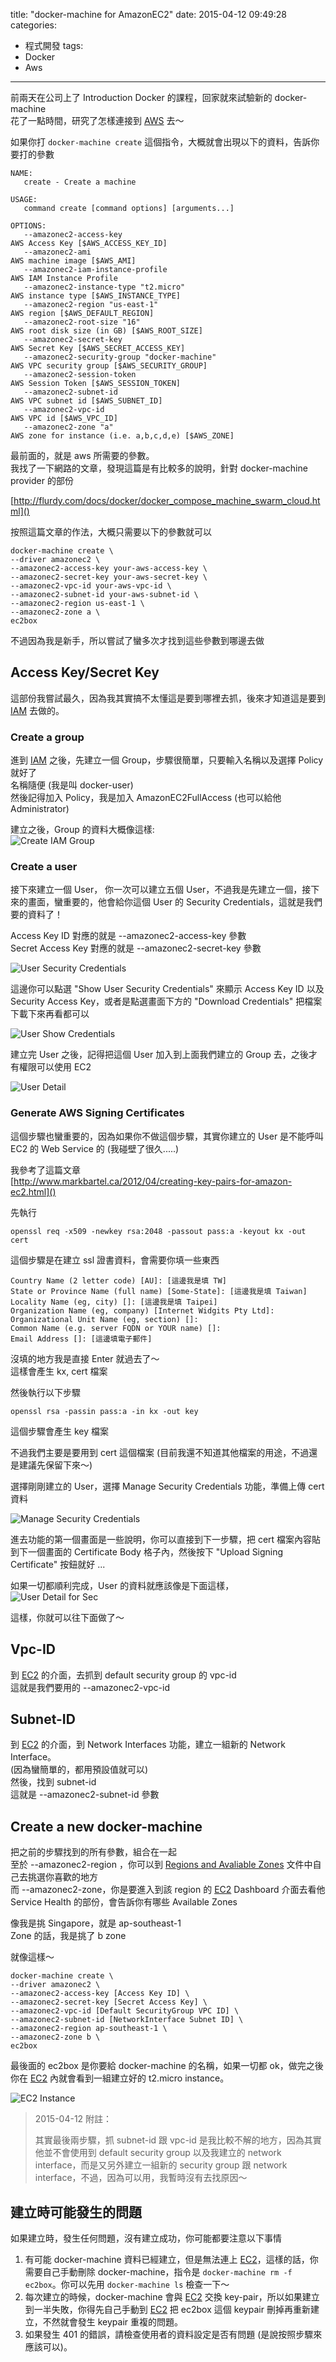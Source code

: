 title: "docker-machine for AmazonEC2"
date: 2015-04-12 09:49:28
categories:
- 程式開發
tags:
- Docker
- Aws
---

前兩天在公司上了 Introduction Docker 的課程，回家就來試驗新的 docker-machine   
花了一點時間，研究了怎樣連接到 [AWS] 去～  

<!--more-->

如果你打 `docker-machine create` 這個指令，大概就會出現以下的資料，告訴你要打的參數  

```shell
NAME:
   create - Create a machine

USAGE:
   command create [command options] [arguments...]

OPTIONS:
   --amazonec2-access-key 												AWS Access Key [$AWS_ACCESS_KEY_ID]
   --amazonec2-ami 													AWS machine image [$AWS_AMI]
   --amazonec2-iam-instance-profile 											AWS IAM Instance Profile
   --amazonec2-instance-type "t2.micro"											AWS instance type [$AWS_INSTANCE_TYPE]
   --amazonec2-region "us-east-1"											AWS region [$AWS_DEFAULT_REGION]
   --amazonec2-root-size "16"												AWS root disk size (in GB) [$AWS_ROOT_SIZE]
   --amazonec2-secret-key 												AWS Secret Key [$AWS_SECRET_ACCESS_KEY]
   --amazonec2-security-group "docker-machine"										AWS VPC security group [$AWS_SECURITY_GROUP]
   --amazonec2-session-token 												AWS Session Token [$AWS_SESSION_TOKEN]
   --amazonec2-subnet-id 												AWS VPC subnet id [$AWS_SUBNET_ID]
   --amazonec2-vpc-id 													AWS VPC id [$AWS_VPC_ID]
   --amazonec2-zone "a"													AWS zone for instance (i.e. a,b,c,d,e) [$AWS_ZONE]  
```
     
最前面的，就是 aws 所需要的參數。  
我找了一下網路的文章，發現這篇是有比較多的說明，針對 docker-machine provider 的部份  
     
[http://flurdy.com/docs/docker/docker_compose_machine_swarm_cloud.html]()  
   
按照這篇文章的作法，大概只需要以下的參數就可以  

```shell
docker-machine create \
--driver amazonec2 \
--amazonec2-access-key your-aws-access-key \
--amazonec2-secret-key your-aws-secret-key \
--amazonec2-vpc-id your-aws-vpc-id \
--amazonec2-subnet-id your-aws-subnet-id \
--amazonec2-region us-east-1 \
--amazonec2-zone a \
ec2box
```

不過因為我是新手，所以嘗試了蠻多次才找到這些參數到哪邊去做  

## Access Key/Secret Key

這部份我嘗試最久，因為我其實搞不太懂這是要到哪裡去抓，後來才知道這是要到 [IAM] 去做的。  

### Create a group
進到 [IAM] 之後，先建立一個 Group，步驟很簡單，只要輸入名稱以及選擇 Policy 就好了  
名稱隨便 (我是叫 docker-user)  
然後記得加入 Policy，我是加入 AmazonEC2FullAccess (也可以給他 Administrator)  

建立之後，Group 的資料大概像這樣:    
![Create IAM Group](IAM_Management_Console_Group.png)

### Create a user 

接下來建立一個 User， 你一次可以建立五個 User，不過我是先建立一個，接下來的畫面，蠻重要的，他會給你這個 User 的 Security Credentials，這就是我們要的資料了！  

Access Key ID 對應的就是 --amazonec2-access-key 參數  
Secret Access Key 對應的就是 --amazonec2-secret-key 參數  

![User Security Credentials](IAM_Management_Console_user_sec.png)

這邊你可以點選 "Show User Security Credentials" 來顯示 Access Key ID 以及 Security Access Key，或者是點選畫面下方的 "Download Credentials" 把檔案下載下來再看都可以  

![User Show Credentials](IAM_Management_Console_user_show_cred.png)

建立完 User 之後，記得把這個 User 加入到上面我們建立的 Group 去，之後才有權限可以使用 EC2  

![User Detail](user_detail.png)

### Generate AWS Signing Certificates

這個步驟也蠻重要的，因為如果你不做這個步驟，其實你建立的 User 是不能呼叫 EC2 的 Web Service 的 (我碰壁了很久.....)  

我參考了這篇文章  
[http://www.markbartel.ca/2012/04/creating-key-pairs-for-amazon-ec2.html]()  

先執行    

```shell
openssl req -x509 -newkey rsa:2048 -passout pass:a -keyout kx -out cert
```
這個步驟是在建立 ssl 證書資料，會需要你填一些東西  

```shell
Country Name (2 letter code) [AU]: [這邊我是填 TW]
State or Province Name (full name) [Some-State]: [這邊我是填 Taiwan]
Locality Name (eg, city) []: [這邊我是填 Taipei]
Organization Name (eg, company) [Internet Widgits Pty Ltd]:
Organizational Unit Name (eg, section) []:
Common Name (e.g. server FQDN or YOUR name) []:
Email Address []: [這邊填電子郵件]
```
沒填的地方我是直接 Enter 就過去了～  
這樣會產生 kx, cert 檔案

然後執行以下步驟  
   
 ```shell
 openssl rsa -passin pass:a -in kx -out key
 ```
這個步驟會產生 key 檔案

不過我們主要是要用到 cert 這個檔案 (目前我還不知道其他檔案的用途，不過還是建議先保留下來～)  

選擇剛剛建立的 User，選擇 Manage Security Credentials 功能，準備上傳 cert 資料  

![Manage Security Credentials](set_sec_cred.png)

進去功能的第一個畫面是一些說明，你可以直接到下一步驟，把 cert 檔案內容貼到下一個畫面的 Certificate Body 格子內，然後按下 "Upload Signing Certificate" 按鈕就好 ...   

如果一切都順利完成，User 的資料就應該像是下面這樣，  
![User Detail for Sec](user_detail_sec.png)

這樣，你就可以往下面做了～  
  
 ## Vpc-ID
 
到 [EC2] 的介面，去抓到 default security group 的 vpc-id  
這就是我們要用的 --amazonec2-vpc-id  

 ## Subnet-ID 

到 [EC2] 的介面，到 Network Interfaces 功能，建立一組新的 Network Interface。  
(因為蠻簡單的，都用預設值就可以)  
然後，找到 subnet-id   
這就是 --amazonec2-subnet-id 參數  

## Create a new docker-machine

把之前的步驟找到的所有參數，組合在一起  
至於 --amazonec2-region ，你可以到 [Regions and Avaliable Zones](http://docs.aws.amazon.com/AWSEC2/latest/UserGuide/using-regions-availability-zones.html) 文件中自己去挑選你喜歡的地方  
而 --amazonec2-zone，你是要進入到該 region 的 [EC2] Dashboard 介面去看他 Service Health 的部份，會告訴你有哪些 Available Zones  

像我是挑 Singapore，就是 ap-southeast-1   
Zone 的話，我是挑了 b zone  

就像這樣～  
```shell
docker-machine create \
--driver amazonec2 \
--amazonec2-access-key [Access Key ID] \
--amazonec2-secret-key [Secret Access Key] \
--amazonec2-vpc-id [Default SecurityGroup VPC ID] \
--amazonec2-subnet-id [NetworkInterface Subnet ID] \
--amazonec2-region ap-southeast-1 \
--amazonec2-zone b \
ec2box
```

最後面的 ec2box 是你要給 docker-machine 的名稱，如果一切都 ok，做完之後你在 [EC2] 內就會看到一組建立好的 t2.micro instance。  

![EC2 Instance](ec2-instance.png)  

> 2015-04-12 附註：
> 
> 其實最後兩步驟，抓 subnet-id 跟 vpc-id 是我比較不解的地方，因為其實他並不會使用到 default security group 以及我建立的 network interface，而是又另外建立一組新的 security group 跟 network interface，不過，因為可以用，我暫時沒有去找原因～  

## 建立時可能發生的問題

如果建立時，發生任何問題，沒有建立成功，你可能都要注意以下事情

1. 有可能 docker-machine 資料已經建立，但是無法連上 [EC2]，這樣的話，你需要自己手動刪除 docker-machine，指令是 `docker-machine rm -f ec2box`。你可以先用 `docker-machine ls` 檢查一下～    
2. 每次建立的時候，docker-machine 會與 [EC2] 交換 key-pair，所以如果建立到一半失敗，你得先自己手動到 [EC2] 把 ec2box 這個 keypair 刪掉再重新建立，不然就會發生 keypair 重複的問題。
3. 如果發生 401 的錯誤，請檢查使用者的資料設定是否有問題 (是說按照步驟來應該可以)。   

[AWS]: https://aws.amazon.com/tw/
[IAM]: https://console.aws.amazon.com/iam/home
[EC2]: https://console.aws.amazon.com/ec2/v2/home